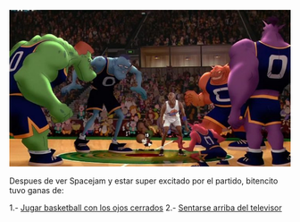 [//]: # (Por: Andrew Rivera )
[//]: # (agregar la historia, para ir a: )
[//]: # (jugar-basketball-con-los-ojos-cerrados.md)
[//]: # (sentarse-arriba-del-televisor.md)
[//]: # (alguno otro de tu preferencia)

![](spacejam.jpg)

Despues de ver Spacejam y estar super excitado por el partido, bitencito tuvo ganas de:

1.- [Jugar basketball con los ojos cerrados](jugar-basketball-con-los-ojos-cerrados.md)
2.- [Sentarse arriba del televisor](sentarse-arriba-del-televisor.md)
